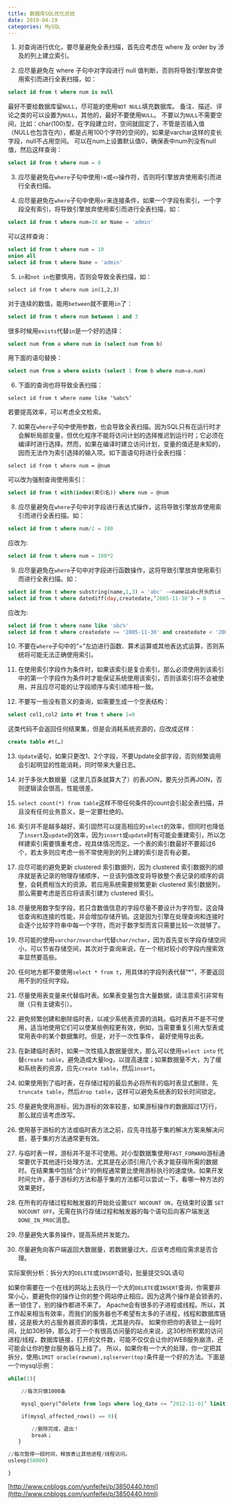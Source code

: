 ```yaml
---
title: 数据库SQL优化总结
date: 2019-04-19
categories: MySQL
---
```


1. 对查询进行优化，要尽量避免全表扫描，首先应考虑在 where 及 order by 涉及的列上建立索引。

2. 应尽量避免在 where 子句中对字段进行 null 值判断，否则将导致引擎放弃使用索引而进行全表扫描，如：
```sql
select id from t where num is null
```
最好不要给数据库留`NULL`，尽可能的使用`NOT NULL`填充数据库。
备注、描述、评论之类的可以设置为`NULL`，其他的，最好不要使用`NULL`。
不要以为`NULL`不需要空间，比如：char(100)型，在字段建立时，空间就固定了，不管是否插入值（NULL也包含在内），都是占用100个字符的空间的，如果是varchar这样的变长字段，null不占用空间。
可以在num上设置默认值0，确保表中num列没有null值，然后这样查询：
```sql
select id from t where num = 0
```

3. 应尽量避免在`where`子句中使用`!=`或`<>`操作符，否则将引擎放弃使用索引而进行全表扫描。

4. 应尽量避免在`where`子句中使用`or`来连接条件，如果一个字段有索引，一个字段没有索引，将导致引擎放弃使用索引而进行全表扫描，如：
```sql
select id from t where num=10 or Name = 'admin'
```
可以这样查询：
```sql
select id from t where num = 10
union all
select id from t where Name = 'admin'
```

5. `in`和`not in`也要慎用，否则会导致全表扫描，如：
```
select id from t where num in(1,2,3)
```
对于连续的数值，能用`between`就不要用`in`了：
```sql
select id from t where num between 1 and 3
```
很多时候用`exists`代替`in`是一个好的选择：
```sql
select num from a where num in (select num from b)
```
用下面的语句替换：
```sql
select num from a where exists (select 1 from b where num=a.num)
```

6. 下面的查询也将导致全表扫描：
```
select id from t where name like ‘%abc%’
```
若要提高效率，可以考虑全文检索。

7. 如果在`where`子句中使用参数，也会导致全表扫描。因为SQL只有在运行时才会解析局部变量，但优化程序不能将访问计划的选择推迟到运行时；它必须在编译时进行选择。然而，如果在编译时建立访问计划，变量的值还是未知的，因而无法作为索引选择的输入项。如下面语句将进行全表扫描：
```
select id from t where num = @num
```
可以改为强制查询使用索引：
```sql
select id from t with(index(索引名)) where num = @num
```

8. 应尽量避免在`where`子句中对字段进行表达式操作，这将导致引擎放弃使用索引而进行全表扫描。如：
```sql
select id from t where num/2 = 100
```
应改为:
```sql
select id from t where num = 100*2
```

9. 应尽量避免在`where`子句中对字段进行函数操作，这将导致引擎放弃使用索引而进行全表扫描。如：
```sql
select id from t where substring(name,1,3) = 'abc' -–name以abc开头的id
select id from t where datediff(day,createdate,’2005-11-30′) = 0    -–'2005-11-30'    --生成的id
```
应改为:
```sql
select id from t where name like 'abc%'
select id from t where createdate >= '2005-11-30' and createdate < '2005-12-1'
```

10. 不要在`where`子句中的“=”左边进行函数、算术运算或其他表达式运算，否则系统将可能无法正确使用索引。

11. 在使用索引字段作为条件时，如果该索引是复合索引，那么必须使用到该索引中的第一个字段作为条件时才能保证系统使用该索引，否则该索引将不会被使用，并且应尽可能的让字段顺序与索引顺序相一致。

12. 不要写一些没有意义的查询，如需要生成一个空表结构：
```sql
select col1,col2 into #t from t where 1=0
```
这类代码不会返回任何结果集，但是会消耗系统资源的，应改成这样：
```sql
create table #t(…)
```

13. `Update`语句，如果只更改1、2个字段，不要Update全部字段，否则频繁调用会引起明显的性能消耗，同时带来大量日志。

14. 对于多张大数据量（这里几百条就算大了）的表JOIN，要先分页再JOIN，否则逻辑读会很高，性能很差。

15. `select count(*) from table`这样不带任何条件的count会引起全表扫描，并且没有任何业务意义，是一定要杜绝的。

16. 索引并不是越多越好，索引固然可以提高相应的`select`的效率，但同时也降低了`insert`及`update`的效率，因为`insert`或`update`时有可能会重建索引，所以怎样建索引需要慎重考虑，视具体情况而定。一个表的索引数最好不要超过6个，若太多则应考虑一些不常使用到的列上建的索引是否有必要。

17. 应尽可能的避免更新 clustered 索引数据列，因为 clustered 索引数据列的顺序就是表记录的物理存储顺序，一旦该列值改变将导致整个表记录的顺序的调整，会耗费相当大的资源。若应用系统需要频繁更新 clustered 索引数据列，那么需要考虑是否应将该索引建为 clustered 索引。

18. 尽量使用数字型字段，若只含数值信息的字段尽量不要设计为字符型，这会降低查询和连接的性能，并会增加存储开销。这是因为引擎在处理查询和连接时会逐个比较字符串中每一个字符，而对于数字型而言只需要比较一次就够了。

19. 尽可能的使用`varchar/nvarchar`代替`char/nchar`，因为首先变长字段存储空间小，可以节省存储空间，其次对于查询来说，在一个相对较小的字段内搜索效率显然要高些。

20. 任何地方都不要使用`select * from t`，用具体的字段列表代替“*”，不要返回用不到的任何字段。

21. 尽量使用表变量来代替临时表。如果表变量包含大量数据，请注意索引非常有限（只有主键索引）。

22. 避免频繁创建和删除临时表，以减少系统表资源的消耗。临时表并不是不可使用，适当地使用它们可以使某些例程更有效，例如，当需要重复引用大型表或常用表中的某个数据集时。但是，对于一次性事件， 最好使用导出表。

23. 在新建临时表时，如果一次性插入数据量很大，那么可以使用`select into` 代替`create table`，避免造成大量log，以提高速度；如果数据量不大，为了缓和系统表的资源，应先`create table`，然后`insert`。

24. 如果使用到了临时表，在存储过程的最后务必将所有的临时表显式删除，先 `truncate table`，然后`drop table`，这样可以避免系统表的较长时间锁定。

25. 尽量避免使用游标，因为游标的效率较差，如果游标操作的数据超过1万行，那么就应该考虑改写。

26. 使用基于游标的方法或临时表方法之前，应先寻找基于集的解决方案来解决问题，基于集的方法通常更有效。

27. 与临时表一样，游标并不是不可使用。对小型数据集使用`FAST_FORWARD`游标通常要优于其他逐行处理方法，尤其是在必须引用几个表才能获得所需的数据时。在结果集中包括“合计”的例程通常要比使用游标执行的速度快。如果开发时间允许，基于游标的方法和基于集的方法都可以尝试一下，看哪一种方法的效果更好。

28. 在所有的存储过程和触发器的开始处设置`SET NOCOUNT ON`，在结束时设置 `SET NOCOUNT OFF`。无需在执行存储过程和触发器的每个语句后向客户端发送 `DONE_IN_PROC`消息。

29. 尽量避免大事务操作，提高系统并发能力。

30. 尽量避免向客户端返回大数据量，若数据量过大，应该考虑相应需求是否合理。

实际案例分析：拆分大的`DELETE`或`INSERT`语句，批量提交SQL语句

如果你需要在一个在线的网站上去执行一个大的`DELETE`或`INSERT`查询，你需要非常小心，要避免你的操作让你的整个网站停止相应。因为这两个操作是会锁表的，表一锁住了，别的操作都进不来了。
Apache会有很多的子进程或线程。所以，其工作起来相当有效率，而我们的服务器也不希望有太多的子进程，线程和数据库链接，这是极大的占服务器资源的事情，尤其是内存。
如果你把你的表锁上一段时间，比如30秒钟，那么对于一个有很高访问量的站点来说，这30秒所积累的访问进程/线程，数据库链接，打开的文件数，可能不仅仅会让你的WEB服务崩溃，还可能会让你的整台服务器马上挂了。
所以，如果你有一个大的处理，你一定把其拆分，使用`LIMIT oracle(rownum),sqlserver(top)`条件是一个好的方法。下面是一个mysql示例：

```sql
while(1){

 　　//每次只做1000条

　　 mysql_query(“delete from logs where log_date <= ’2012-11-01’ limit 1000”);

 　　if(mysql_affected_rows() == 0){

　　 　　//删除完成，退出！
　　 　　break；
　　}

//每次暂停一段时间，释放表让其他进程/线程访问。
usleep(50000)

}
```

[http://www.cnblogs.com/yunfeifei/p/3850440.html](http://www.cnblogs.com/yunfeifei/p/3850440.html)
